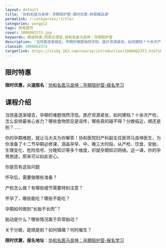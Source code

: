 ```yaml
---
layout: default
title: '协和名医马良坤：孕期陪护营-限时优惠-网易精品课'
permalink: /:categories/:title/
categories: wangyi2
tags: 网易提供
cover: 1006062373.jpg
keywords: 精选网课,网易云课堂,协和名医马良坤：孕期陪护营
description: '当惊喜逐渐褪去，孕期的难题悄然浮现。医疗资源紧张，如何建档？十余次产检，怎么安排最省心省力？哪些食物禁忌是谣传，哪些真的'
classid: 1006062373
targetlink: https://study.163.com/course/introduction/1006062373.htm?share=1&shareId=1025206652&utm_campaign=share&utm_medium=iphoneShare&utm_source=&utm_u=1025206652
---
```


## 限时特惠

**限时优惠，火速报名**：[协和名医马良坤：孕期陪护营-报名学习](https://study.163.com/course/introduction/1006062373.htm?share=1&shareId=1025206652&utm_campaign=share&utm_medium=iphoneShare&utm_source=&utm_u=1025206652)

## 课程介绍

当惊喜逐渐褪去，孕期的难题悄然浮现。医疗资源紧张，如何建档？十余次产检，怎么安排最省心省力？哪些食物禁忌是谣传，哪些真的碰不得？分娩临近，顺还是剖？……

你的孕期难题，就让马大夫为你解答！协和医院妇产科副主任医师马良坤医生，为你准备了十二节孕期必修课，涵盖孕早、中、晚三大时段，从产检、饮食、安胎、生理变化、危险信号、分娩知识等多个维度，织就孕期知识网络。这一课，你的孕育旅途，原来可以如此安心。



你是否有这些问题

怀孕后，需要做哪些准备？

产检怎么做？有哪些细节需要特别注意？

怀孕了，哪些能吃？哪些不能吃？

孕期如何做到“长胎不长肉”？

胎动是什么？哪些情况属于异常胎动？

关于分娩，是顺是剖？如何镇痛？何时催生？

**限时优惠，报名地址**：[协和名医马良坤：孕期陪护营-报名学习](https://study.163.com/course/introduction/1006062373.htm?share=1&shareId=1025206652&utm_campaign=share&utm_medium=iphoneShare&utm_source=&utm_u=1025206652)

